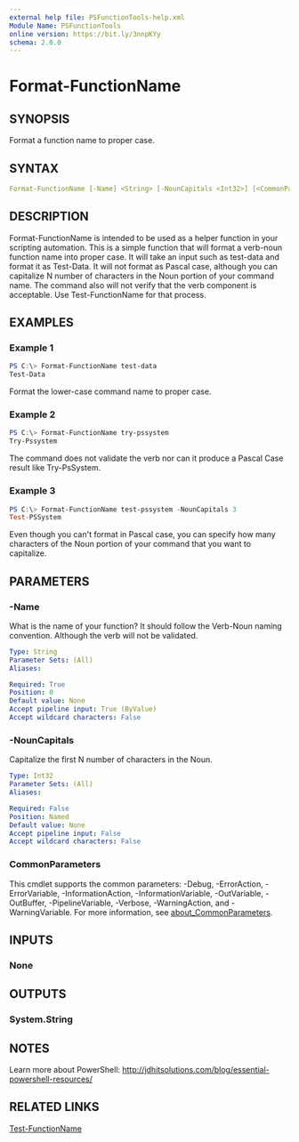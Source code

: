 ```yaml
---
external help file: PSFunctionTools-help.xml
Module Name: PSFunctionTools
online version: https://bit.ly/3nnpKYy
schema: 2.0.0
---
```


# Format-FunctionName

## SYNOPSIS

Format a function name to proper case.

## SYNTAX

```yaml
Format-FunctionName [-Name] <String> [-NounCapitals <Int32>] [<CommonParameters>]
```

## DESCRIPTION

Format-FunctionName is intended to be used as a helper function in your scripting automation. This is a simple function that will format a verb-noun function name into proper case. It will take an input such as test-data and format it as Test-Data. It will not format as Pascal case, although you can capitalize N number of characters in the Noun portion of your command name. The command also will not verify that the verb component is acceptable. Use Test-FunctionName for that process.

## EXAMPLES

### Example 1

```powershell
PS C:\> Format-FunctionName test-data
Test-Data
```

Format the lower-case command name to proper case.

### Example 2

```powershell
PS C:\> Format-FunctionName try-pssystem
Try-Pssystem
```

The command does not validate the verb nor can it produce a Pascal Case result like Try-PsSystem.

### Example 3

```powershell
PS C:\> Format-FunctionName test-pssystem -NounCapitals 3
Test-PSSystem
```

Even though you can't format in Pascal case, you can specify how many characters of the Noun portion of your command that you want to capitalize.

## PARAMETERS

### -Name

What is the name of your function? It should follow the Verb-Noun naming convention. Although the verb will not be validated.

```yaml
Type: String
Parameter Sets: (All)
Aliases:

Required: True
Position: 0
Default value: None
Accept pipeline input: True (ByValue)
Accept wildcard characters: False
```

### -NounCapitals

Capitalize the first N number of characters in the Noun.

```yaml
Type: Int32
Parameter Sets: (All)
Aliases:

Required: False
Position: Named
Default value: None
Accept pipeline input: False
Accept wildcard characters: False
```

### CommonParameters

This cmdlet supports the common parameters: -Debug, -ErrorAction, -ErrorVariable, -InformationAction, -InformationVariable, -OutVariable, -OutBuffer, -PipelineVariable, -Verbose, -WarningAction, and -WarningVariable. For more information, see [about_CommonParameters](http://go.microsoft.com/fwlink/?LinkID=113216).

## INPUTS

### None

## OUTPUTS

### System.String

## NOTES

Learn more about PowerShell: http://jdhitsolutions.com/blog/essential-powershell-resources/

## RELATED LINKS

[Test-FunctionName](Test-FunctionName.md)
